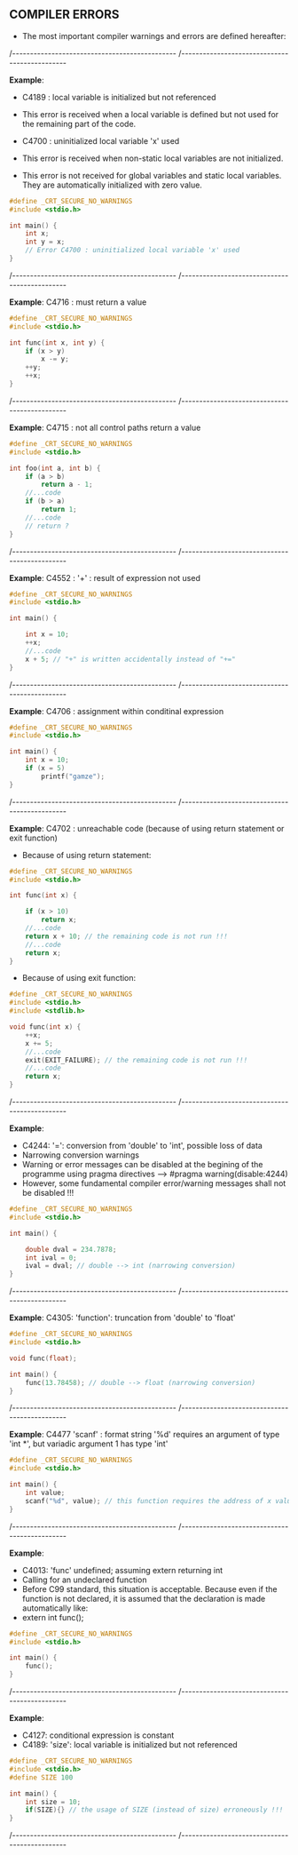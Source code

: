 
## COMPILER ERRORS 

- The most important compiler warnings and errors are defined hereafter:  

/----------------------------------------------
/----------------------------------------------

**Example**:
  - C4189 : local variable is initialized but not referenced 
  - This error is received when a local variable is defined but not used for the remaining part of the code. 

  - C4700 : uninitialized local variable 'x' used
  - This error is received when non-static local variables are not initialized. 
  - This error is not received for global variables and static local variables. They are automatically initialized with zero value. 

```c
#define _CRT_SECURE_NO_WARNINGS
#include <stdio.h>

int main() {
	int x;
	int y = x; 
	// Error C4700 : uninitialized local variable 'x' used	
}
```
/----------------------------------------------
/----------------------------------------------

**Example**: C4716 : must return a value 
  
```c
#define _CRT_SECURE_NO_WARNINGS
#include <stdio.h>

int func(int x, int y) {
	if (x > y)
		x -= y;
	++y;
	++x;
}
```
/----------------------------------------------
/----------------------------------------------

**Example**: C4715 : not all control paths return a value

```c
#define _CRT_SECURE_NO_WARNINGS
#include <stdio.h>

int foo(int a, int b) {
	if (a > b)
		return a - 1;
	//...code
	if (b > a)
		return 1;
	//...code
	// return ?
}
```

/----------------------------------------------
/----------------------------------------------

**Example**: C4552 : '+' : result of expression not used

```c
#define _CRT_SECURE_NO_WARNINGS
#include <stdio.h>

int main() {

	int x = 10;
	++x;
	//...code
	x + 5; // "+" is written accidentally instead of "+=" 
}
```

/----------------------------------------------
/----------------------------------------------

**Example**: C4706 :  assignment within conditinal expression 

```c
#define _CRT_SECURE_NO_WARNINGS
#include <stdio.h>

int main() {
	int x = 10;
	if (x = 5)
		printf("gamze");
}
```

/----------------------------------------------
/----------------------------------------------

**Example**: C4702 : unreachable code (because of using return statement or exit function)

- Because of using return statement:
```c
#define _CRT_SECURE_NO_WARNINGS
#include <stdio.h>

int func(int x) {

	if (x > 10)
		return x;
	//...code
	return x + 10; // the remaining code is not run !!!
	//...code
	return x; 
}
```

- Because of using exit function:
```c
#define _CRT_SECURE_NO_WARNINGS
#include <stdio.h>
#include <stdlib.h>

void func(int x) {
	++x;
	x += 5;
	//...code
	exit(EXIT_FAILURE); // the remaining code is not run !!!
	//...code
	return x; 
}
```

/----------------------------------------------
/----------------------------------------------

**Example**: 
  - C4244: '=': conversion from 'double' to 'int', possible loss of data 
  - Narrowing conversion warnings
  - Warning or error messages can be disabled at the begining of the programme using pragma directives --> #pragma warning(disable:4244) 
  - However, some fundamental compiler error/warning messages shall not be disabled !!!

```c
#define _CRT_SECURE_NO_WARNINGS
#include <stdio.h>

int main() {

	double dval = 234.7878;
	int ival = 0;
	ival = dval; // double --> int (narrowing conversion)
}
```
/----------------------------------------------
/----------------------------------------------

**Example**: C4305: 'function': truncation from 'double' to 'float'	

```c
#define _CRT_SECURE_NO_WARNINGS
#include <stdio.h>

void func(float);

int main() {
	func(13.78458); // double --> float (narrowing conversion)
}
```

/----------------------------------------------
/----------------------------------------------
 
**Example**: C4477 'scanf' : format string '%d' requires an argument of type 'int *', but variadic argument 1 has type 'int'

```c
#define _CRT_SECURE_NO_WARNINGS
#include <stdio.h>

int main() {
	int value; 
	scanf("%d", value); // this function requires the address of x value
}
```

/----------------------------------------------
/----------------------------------------------
 
 **Example**: 
   - C4013: 'func' undefined; assuming extern returning int 
   - Calling for an undeclared function 
   - Before C99 standard, this situation is acceptable. Because even if the function is not declared, it is assumed that the declaration is made automatically like:
   - extern int func();
    
```c
#define _CRT_SECURE_NO_WARNINGS
#include <stdio.h>

int main() {
	func();
}
```

/----------------------------------------------
/----------------------------------------------

**Example**: 
  - C4127: conditional expression is constant
  - C4189: 'size': local variable is initialized but not referenced

```c
#define _CRT_SECURE_NO_WARNINGS
#include <stdio.h>
#define SIZE 100

int main() {
	int size = 10;
	if(SIZE){} // the usage of SIZE (instead of size) erroneously !!!
}
```
/----------------------------------------------
/----------------------------------------------

